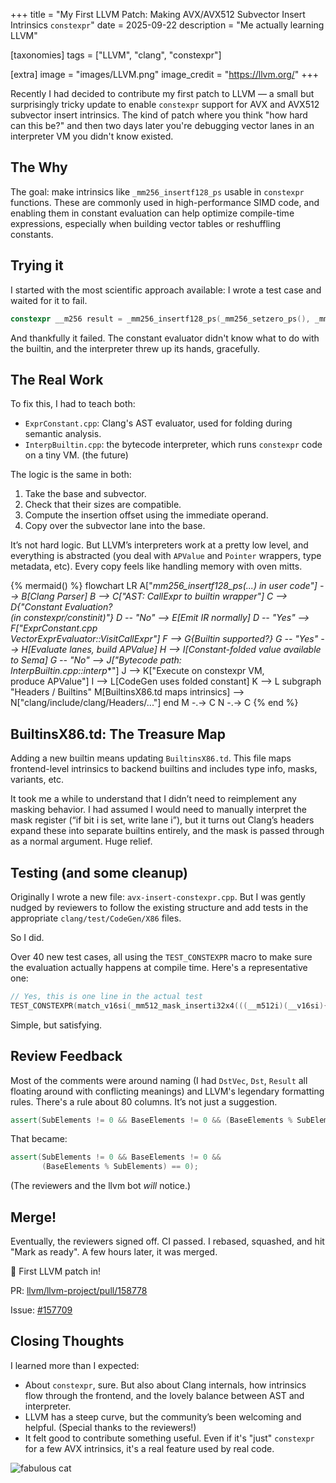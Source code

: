 +++
title = "My First LLVM Patch: Making AVX/AVX512 Subvector Insert Intrinsics `constexpr`"
date = 2025-09-22
description = "Me actually learning LLVM"

[taxonomies]
tags = ["LLVM", "clang", "constexpr"]

[extra]
image = "images/LLVM.png"
image_credit = "https://llvm.org/"
+++

Recently I had decided to contribute my first patch to LLVM &mdash; a small but surprisingly tricky update to enable `constexpr` support for AVX and AVX512 subvector insert intrinsics. The kind of patch where you think "how hard can this be?" and then two days later you're debugging vector lanes in an interpreter VM you didn't know existed.

## The Why

The goal: make intrinsics like `_mm256_insertf128_ps` usable in `constexpr` functions. These are commonly used in high-performance SIMD code, and enabling them in constant evaluation can help optimize compile-time expressions, especially when building vector tables or reshuffling constants.

## Trying it

I started with the most scientific approach available: I wrote a test case and waited for it to fail.

```cpp
constexpr __m256 result = _mm256_insertf128_ps(_mm256_setzero_ps(), _mm_set1_ps(1.0f), 1);
```

And thankfully it failed. The constant evaluator didn't know what to do with the builtin, and the interpreter threw up its hands, gracefully.

## The Real Work

To fix this, I had to teach both:

* `ExprConstant.cpp`: Clang's AST evaluator, used for folding during semantic analysis.
* `InterpBuiltin.cpp`: the bytecode interpreter, which runs `constexpr` code on a tiny VM. (the future)

The logic is the same in both:

1. Take the base and subvector.
2. Check that their sizes are compatible.
3. Compute the insertion offset using the immediate operand.
4. Copy over the subvector lane into the base.

It’s not hard logic. But LLVM’s interpreters work at a pretty low level, and everything is abstracted (you deal with `APValue` and `Pointer` wrappers, type metadata, etc). Every copy feels like handling memory with oven mitts.

{% mermaid() %}
flowchart LR
    A["_mm256_insertf128_ps(...) in user code"] --> B[Clang Parser]
    B --> C["AST: CallExpr to builtin wrapper"]
    C --> D{"Constant Evaluation?<br/>(in constexpr/constinit)"}
    D -- "No" --> E[Emit IR normally]
    D -- "Yes" --> F["ExprConstant.cpp<br/>VectorExprEvaluator::VisitCallExpr"]
    F --> G{Builtin supported?}
    G -- "Yes" --> H[Evaluate lanes, build APValue]
    H --> I[Constant-folded value available to Sema]
    G -- "No" --> J["Bytecode path:<br/>InterpBuiltin.cpp::interp_*"]
    J --> K["Execute on constexpr VM,<br/>produce APValue"]
    I --> L[CodeGen uses folded constant]
    K --> L
    subgraph "Headers / Builtins"
      M[BuiltinsX86.td maps intrinsics] --> N["clang/include/clang/Headers/..."]
    end
    M -.-> C
    N -.-> C
{% end %}

## BuiltinsX86.td: The Treasure Map

Adding a new builtin means updating `BuiltinsX86.td`. This file maps frontend-level intrinsics to backend builtins and includes type info, masks, variants, etc.

It took me a while to understand that I didn’t need to reimplement any masking behavior. I had assumed I would need to manually interpret the mask register (“if bit i is set, write lane i”), but it turns out Clang’s headers expand these into separate builtins entirely, and the mask is passed through as a normal argument. Huge relief.

## Testing (and some cleanup)

Originally I wrote a new file: `avx-insert-constexpr.cpp`. But I was gently nudged by reviewers to follow the existing structure and add tests in the appropriate `clang/test/CodeGen/X86` files.

So I did.

Over 40 new test cases, all using the `TEST_CONSTEXPR` macro to make sure the evaluation actually happens at compile time. Here's a representative one:

```c
// Yes, this is one line in the actual test
TEST_CONSTEXPR(match_v16si(_mm512_mask_inserti32x4(((__m512i)(__v16si){2,3,4,5,6,7,8,9,10,11,12,13,14,15,16,17}), (0x00F0), ((__m512i)(__v16si){2,3,4,5,6,7,8,9,10,11,12,13,14,15,16,17}), ((__m128i)(__v4si){20,30,40,50}), 1), 2, 3, 4, 5, 20, 30, 40, 50, 10, 11, 12, 13, 14, 15, 16, 17));
```

Simple, but satisfying.

## Review Feedback

Most of the comments were around naming (I had `DstVec`, `Dst`, `Result` all floating around with conflicting meanings) and LLVM's legendary formatting rules. There's a rule about 80 columns. It’s not just a suggestion.

```cpp
assert(SubElements != 0 && BaseElements != 0 && (BaseElements % SubElements) == 0);
```

That became:

```cpp
assert(SubElements != 0 && BaseElements != 0 &&
       (BaseElements % SubElements) == 0);
```

(The reviewers and the llvm bot *will* notice.)

## Merge!

Eventually, the reviewers signed off. CI passed. I rebased, squashed, and hit "Mark as ready". A few hours later, it was merged.

🎉 First LLVM patch in!

PR: [llvm/llvm-project/pull/158778](https://github.com/llvm/llvm-project/pull/158778)

Issue: [#157709](https://github.com/llvm/llvm-project/issues/157709)

## Closing Thoughts

I learned more than I expected:

* About `constexpr`, sure. But also about Clang internals, how intrinsics flow through the frontend, and the lovely balance between AST and interpreter.
* LLVM has a steep curve, but the community’s been welcoming and helpful. (Special thanks to the reviewers!)
* It felt good to contribute something useful. Even if it's "just" `constexpr` for a few AVX intrinsics, it's a real feature used by real code.


![fabulous cat](https://media0.giphy.com/media/v1.Y2lkPTc5MGI3NjExeTg3YTY0MGZ0cnVsNDEwemg1bjM1dWV0ZGMyaWt4aWc4NjZja3c0dSZlcD12MV9pbnRlcm5hbF9naWZfYnlfaWQmY3Q9Zw/BMR4cgypuglVu/giphy.gif)
